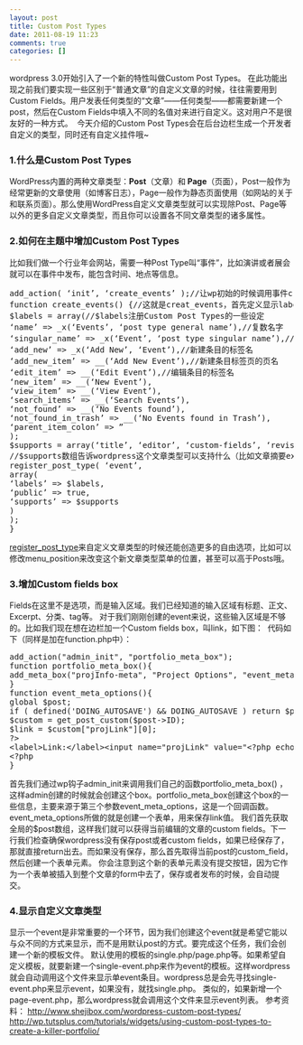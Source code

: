 ```yaml
---
layout: post
title: Custom Post Types
date: 2011-08-19 11:23
comments: true
categories: []
---
```

wordpress 3.0开始引入了一个新的特性叫做Custom Post Types。
在此功能出现之前我们要实现一些区别于“普通文章”的自定义文章的时候，往往需要用到Custom Fields。用户发表任何类型的“文章”——任何类型——都需要新建一个post，然后在Custom Fields中填入不同的名值对来进行自定义。这对用户不是很友好的一种方式。
<img title="custom fields" src="http://yuguo.us/files/2011/08/custom-fields.png" alt=""   />
今天介绍的Custom Post Types会在后台边栏生成一个开发者自定义的类型，同时还有自定义挂件哦~
<h3>1.什么是Custom Post Types</h3>
WordPress内置的两种文章类型：<strong>Post</strong>（文章）和<strong> Page</strong>（页面），Post一般作为经常更新的文章使用（如博客日志），Page一般作为静态页面使用（如网站的关于和联系页面）。那么使用WordPress自定义文章类型就可以实现除Post、Page等以外的更多自定义文章类型，而且你可以设置各不同文章类型的诸多属性。
<h3>2.如何在主题中增加Custom Post Types</h3>
比如我们做一个行业年会网站，需要一种Post Type叫“事件”，比如演讲或者展会就可以在事件中发布，能包含时间、地点等信息。
<pre>add_action( ‘init’, ‘create_events’ );//让wp初始的时候调用事件create_events
function create_events() {//这就是creat_events，首先定义显示labels和需要支持什么，然后在register_post_type，大功告成
$labels = array(//$labels注册Custom Post Types的一些设定
‘name’ =&gt; _x(‘Events’, ‘post type general name’),//复数名字
‘singular_name’ =&gt; _x(‘Event’, ‘post type singular name’),//单数名字
‘add_new’ =&gt; _x(‘Add New’, ‘Event’),//新建条目的标签名
‘add_new_item’ =&gt; __(‘Add New Event’),//新建条目标签页的页名
‘edit_item’ =&gt; __(‘Edit Event’),//编辑条目的标签名
‘new_item’ =&gt; __(‘New Event’),
‘view_item’ =&gt; __(‘View Event’),
‘search_items’ =&gt; __(‘Search Events’),
‘not_found’ =&gt; __(‘No Events found’),
‘not_found_in_trash’ =&gt; __(‘No Events found in Trash’),
‘parent_item_colon’ =&gt; ”
);
$supports = array(‘title’, ‘editor’, ‘custom-fields’, ‘revisions’, ‘excerpt’);
//$supports数组告诉wordpress这个文章类型可以支持什么（比如文章摘要excerpt）
register_post_type( ‘event’,
array(
‘labels’ =&gt; $labels,
‘public’ =&gt; true,
‘supports’ =&gt; $supports
)
);
}</pre>
<a href="http://codex.wordpress.org/Function_Reference/register_post_type">register_post_type</a>来自定义文章类型的时候还能创造更多的自由选项，比如可以修改menu_position来改变这个新文章类型菜单的位置，甚至可以高于Posts哦。
<h3>3.增加Custom fields box</h3>
Fields在这里不是选项，而是输入区域。我们已经知道的输入区域有标题、正文、Excerpt、分类、tag等。
对于我们刚刚创建的event来说，这些输入区域是不够的。比如我们现在想在边栏加一个Custom fields box，叫link，如下图：
<a href="http://yuguo.us/files/2011/08/custom-fields.png"></a><a href="http://yuguo.us/files/2011/08/project-options.png"><img class="aligncenter size-full wp-image-840" title="project-options" src="http://yuguo.us/files/2011/08/project-options.png" alt=""   /></a>
代码如下（同样是加在function.php中）：
<pre>add_action("admin_init", "portfolio_meta_box");
function portfolio_meta_box(){
add_meta_box("projInfo-meta", "Project Options", "event_meta_options", "event", "side", "low");
}
function event_meta_options(){
global $post;
if ( defined('DOING_AUTOSAVE') &amp;&amp; DOING_AUTOSAVE ) return $post_id;
$custom = get_post_custom($post-&gt;ID);
$link = $custom["projLink"][0];
?&gt;
&lt;label&gt;Link:&lt;/label&gt;&lt;input name="projLink" value="&lt;?php echo $link; ?&gt;" /&gt;
&lt;?php
}</pre>
首先我们通过wp钩子admin_init来调用我们自己的函数portfolio_meta_box() ，这样admin创建的时候就会创建这个box。portfolio_meta_box创建这个box的一些信息，主要来源于第三个参数event_meta_options，这是一个回调函数。
event_meta_options所做的就是创建一个表单，用来保存link值。
我们首先获取全局的$post数组，这样我们就可以获得当前编辑的文章的custom fields。下一行我们检查确保wordpress没有保存post或者custom fields，如果已经保存了，那就直接return出去。而如果没有保存，那么首先取得当前post的custom_field，然后创建一个表单元素。
你会注意到这个新的表单元素没有提交按钮，因为它作为一个表单被插入到整个文章的form中去了，保存或者发布的时候，会自动提交。
<h3>4.显示自定义文章类型</h3>
显示一个event是非常重要的一个环节，因为我们创建这个event就是希望它能以与众不同的方式来显示，而不是用默认post的方式。要完成这个任务，我们会创建一个新的模板文件。
默认使用的模板的single.php/page.php等。如果希望自定义模板，就要新建一个single-event.php来作为event的模板。这样wordpress就会自动调用这个文件来显示单event条目。wordpress总是会先寻找single-event.php来显示event，如果没有，就找single.php。
类似的，如果新增一个page-event.php，那么wordpress就会调用这个文件来显示event列表。
参考资料：
<a href="http://www.shejibox.com/wordpress-custom-post-types/">http://www.shejibox.com/wordpress-custom-post-types/</a>
<a href="http://wp.tutsplus.com/tutorials/widgets/using-custom-post-types-to-create-a-killer-portfolio/">http://wp.tutsplus.com/tutorials/widgets/using-custom-post-types-to-create-a-killer-portfolio/</a>
<span style="color: #0000ee; -webkit-text-decorations-in-effect: underline;">
</span>
